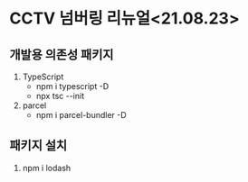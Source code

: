 # CCTV 넘버링 리뉴얼<21.08.23>

## 개발용 의존성 패키지
1. TypeScript
    - npm i typescript -D
    - npx tsc --init
1. parcel
    - npm i parcel-bundler -D

## 패키지 설치
1.  npm i lodash


